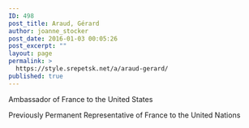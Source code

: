 ```yaml
---
ID: 498
post_title: Araud, Gérard
author: joanne_stocker
post_date: 2016-01-03 00:05:26
post_excerpt: ""
layout: page
permalink: >
  https://style.srepetsk.net/a/araud-gerard/
published: true
---
```

Ambassador of France to the United States

Previously Permanent Representative of France to the United Nations